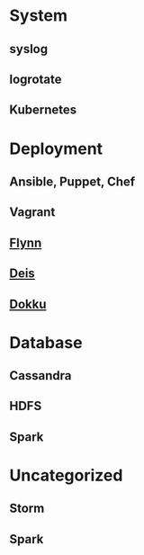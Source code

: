 # System

## syslog

## logrotate

## Kubernetes

# Deployment

## Ansible, Puppet, Chef

## Vagrant

## [Flynn](https://flynn.io/)

## [Deis](http://deis.io/)

## [Dokku](https://github.com/dokku/dokku)

# Database

## Cassandra

## HDFS

## Spark

# Uncategorized

## Storm

## Spark
